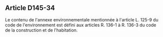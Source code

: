 Article D145-34
----
Le contenu de l'annexe environnementale mentionnée à l'article L. 125-9 du code
de l'environnement est défini aux articles R. 136-1 à R. 136-3 du code de la
construction et de l'habitation.
